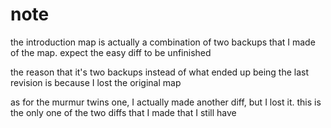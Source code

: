 # note

the introduction map is actually a combination of two backups that I made of the map. expect the easy diff to be unfinished

the reason that it's two backups instead of what ended up being the last revision is because I lost the original map

as for the murmur twins one, I actually made another diff, but I lost it. this is the only one of the two diffs that I made that I still have
